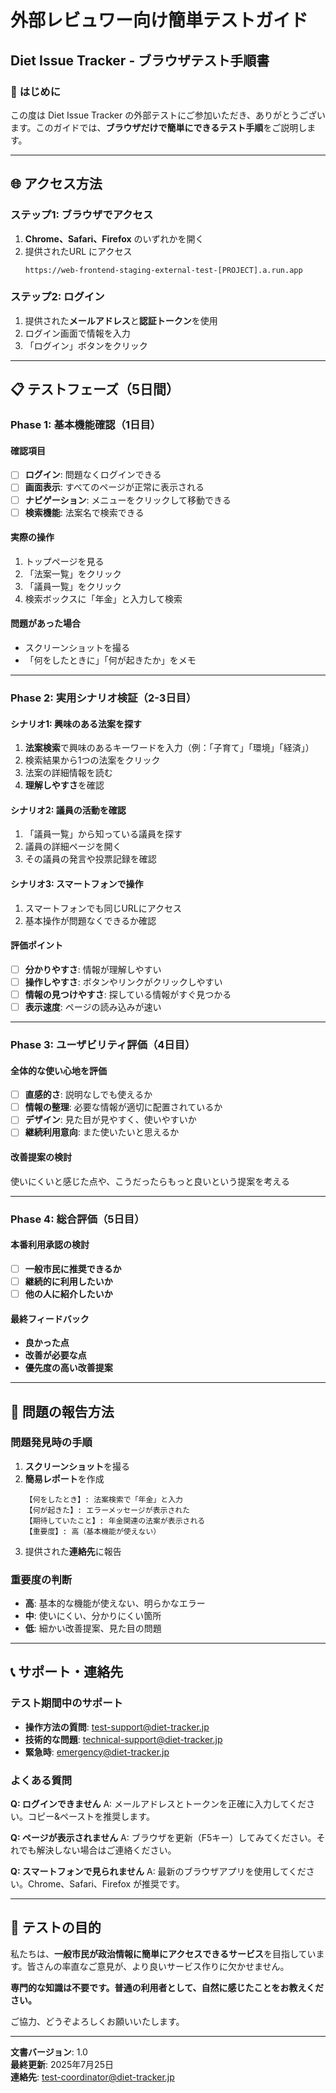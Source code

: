 # 外部レビュワー向け簡単テストガイド
## Diet Issue Tracker - ブラウザテスト手順書

### 👋 **はじめに**

この度は Diet Issue Tracker の外部テストにご参加いただき、ありがとうございます。このガイドでは、**ブラウザだけで簡単にできるテスト手順**をご説明します。

---

## 🌐 **アクセス方法**

### **ステップ1: ブラウザでアクセス**
1. **Chrome、Safari、Firefox** のいずれかを開く
2. 提供されたURL にアクセス
   ```
   https://web-frontend-staging-external-test-[PROJECT].a.run.app
   ```

### **ステップ2: ログイン**
1. 提供された**メールアドレス**と**認証トークン**を使用
2. ログイン画面で情報を入力
3. 「ログイン」ボタンをクリック

---

## 📋 **テストフェーズ（5日間）**

### **Phase 1: 基本機能確認**（1日目）

#### **確認項目**
- [ ] **ログイン**: 問題なくログインできる
- [ ] **画面表示**: すべてのページが正常に表示される
- [ ] **ナビゲーション**: メニューをクリックして移動できる
- [ ] **検索機能**: 法案名で検索できる

#### **実際の操作**
1. トップページを見る
2. 「法案一覧」をクリック
3. 「議員一覧」をクリック
4. 検索ボックスに「年金」と入力して検索

#### **問題があった場合**
- スクリーンショットを撮る
- 「何をしたときに」「何が起きたか」をメモ

---

### **Phase 2: 実用シナリオ検証**（2-3日目）

#### **シナリオ1: 興味のある法案を探す**
1. **法案検索**で興味のあるキーワードを入力（例：「子育て」「環境」「経済」）
2. 検索結果から1つの法案をクリック
3. 法案の詳細情報を読む
4. **理解しやすさ**を確認

#### **シナリオ2: 議員の活動を確認**
1. 「議員一覧」から知っている議員を探す
2. 議員の詳細ページを開く
3. その議員の発言や投票記録を確認

#### **シナリオ3: スマートフォンで操作**
1. スマートフォンでも同じURLにアクセス
2. 基本操作が問題なくできるか確認

#### **評価ポイント**
- [ ] **分かりやすさ**: 情報が理解しやすい
- [ ] **操作しやすさ**: ボタンやリンクがクリックしやすい
- [ ] **情報の見つけやすさ**: 探している情報がすぐ見つかる
- [ ] **表示速度**: ページの読み込みが速い

---

### **Phase 3: ユーザビリティ評価**（4日目）

#### **全体的な使い心地を評価**
- [ ] **直感的さ**: 説明なしでも使えるか
- [ ] **情報の整理**: 必要な情報が適切に配置されているか
- [ ] **デザイン**: 見た目が見やすく、使いやすいか
- [ ] **継続利用意向**: また使いたいと思えるか

#### **改善提案の検討**
使いにくいと感じた点や、こうだったらもっと良いという提案を考える

---

### **Phase 4: 総合評価**（5日目）

#### **本番利用承認の検討**
- [ ] **一般市民に推奨できるか**
- [ ] **継続的に利用したいか**
- [ ] **他の人に紹介したいか**

#### **最終フィードバック**
- **良かった点**
- **改善が必要な点**
- **優先度の高い改善提案**

---

## 🐛 **問題の報告方法**

### **問題発見時の手順**
1. **スクリーンショット**を撮る
2. **簡易レポート**を作成
   ```
   【何をしたとき】: 法案検索で「年金」と入力
   【何が起きた】: エラーメッセージが表示された
   【期待していたこと】: 年金関連の法案が表示される
   【重要度】: 高（基本機能が使えない）
   ```
3. 提供された**連絡先**に報告

### **重要度の判断**
- **高**: 基本的な機能が使えない、明らかなエラー
- **中**: 使いにくい、分かりにくい箇所
- **低**: 細かい改善提案、見た目の問題

---

## 📞 **サポート・連絡先**

### **テスト期間中のサポート**
- **操作方法の質問**: test-support@diet-tracker.jp
- **技術的な問題**: technical-support@diet-tracker.jp
- **緊急時**: emergency@diet-tracker.jp

### **よくある質問**

**Q: ログインできません**
A: メールアドレスとトークンを正確に入力してください。コピー&ペーストを推奨します。

**Q: ページが表示されません**
A: ブラウザを更新（F5キー）してみてください。それでも解決しない場合はご連絡ください。

**Q: スマートフォンで見られません**
A: 最新のブラウザアプリを使用してください。Chrome、Safari、Firefox が推奨です。

---

## 🎯 **テストの目的**

私たちは、**一般市民が政治情報に簡単にアクセスできるサービス**を目指しています。皆さんの率直なご意見が、より良いサービス作りに欠かせません。

**専門的な知識は不要です。普通の利用者として、自然に感じたことをお教えください。**

ご協力、どうぞよろしくお願いいたします。

---

**文書バージョン**: 1.0  
**最終更新**: 2025年7月25日  
**連絡先**: test-coordinator@diet-tracker.jp